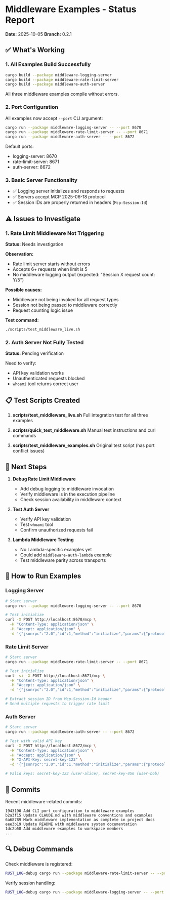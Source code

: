# Middleware Examples - Status Report

**Date:** 2025-10-05
**Branch:** 0.2.1

## ✅ What's Working

### 1. All Examples Build Successfully
```bash
cargo build --package middleware-logging-server
cargo build --package middleware-rate-limit-server
cargo build --package middleware-auth-server
```

All three middleware examples compile without errors.

### 2. Port Configuration
All examples now accept `--port` CLI argument:
```bash
cargo run --package middleware-logging-server -- --port 8670
cargo run --package middleware-rate-limit-server -- --port 8671
cargo run --package middleware-auth-server -- --port 8672
```

Default ports:
- logging-server: 8670
- rate-limit-server: 8671
- auth-server: 8672

### 3. Basic Server Functionality
- ✅ Logging server initializes and responds to requests
- ✅ Servers accept MCP 2025-06-18 protocol
- ✅ Session IDs are properly returned in headers (`Mcp-Session-Id`)

## ⚠️  Issues to Investigate

### 1. Rate Limit Middleware Not Triggering
**Status:** Needs investigation

**Observation:**
- Rate limit server starts without errors
- Accepts 6+ requests when limit is 5
- No middleware logging output (expected: "Session X request count: Y/5")

**Possible causes:**
- Middleware not being invoked for all request types
- Session not being passed to middleware correctly
- Request counting logic issue

**Test command:**
```bash
./scripts/test_middleware_live.sh
```

### 2. Auth Server Not Fully Tested
**Status:** Pending verification

Need to verify:
- API key validation works
- Unauthenticated requests blocked
- `whoami` tool returns correct user

## 📋 Test Scripts Created

1. **scripts/test_middleware_live.sh**
   Full integration test for all three examples

2. **scripts/quick_test_middleware.sh**
   Manual test instructions and curl commands

3. **scripts/test_middleware_examples.sh**
   Original test script (has port conflict issues)

## 🎯 Next Steps

1. **Debug Rate Limit Middleware**
   - Add debug logging to middleware invocation
   - Verify middleware is in the execution pipeline
   - Check session availability in middleware context

2. **Test Auth Server**
   - Verify API key validation
   - Test `whoami` tool
   - Confirm unauthorized requests fail

3. **Lambda Middleware Testing**
   - No Lambda-specific examples yet
   - Could add `middleware-auth-lambda` example
   - Test middleware parity across transports

## 🚀 How to Run Examples

### Logging Server
```bash
# Start server
cargo run --package middleware-logging-server -- --port 8670

# Test initialize
curl -X POST http://localhost:8670/mcp \
  -H "Content-Type: application/json" \
  -H "Accept: application/json" \
  -d '{"jsonrpc":"2.0","id":1,"method":"initialize","params":{"protocolVersion":"2025-06-18","capabilities":{},"clientInfo":{"name":"test","version":"1.0"}}}'
```

### Rate Limit Server
```bash
# Start server
cargo run --package middleware-rate-limit-server -- --port 8671

# Test initialize
curl -si -X POST http://localhost:8671/mcp \
  -H "Content-Type: application/json" \
  -H "Accept: application/json" \
  -d '{"jsonrpc":"2.0","id":1,"method":"initialize","params":{"protocolVersion":"2025-06-18","capabilities":{},"clientInfo":{"name":"test","version":"1.0"}}}'

# Extract session ID from Mcp-Session-Id header
# Send multiple requests to trigger rate limit
```

### Auth Server
```bash
# Start server
cargo run --package middleware-auth-server -- --port 8672

# Test with valid API key
curl -X POST http://localhost:8672/mcp \
  -H "Content-Type: application/json" \
  -H "Accept: application/json" \
  -H "X-API-Key: secret-key-123" \
  -d '{"jsonrpc":"2.0","id":1,"method":"initialize","params":{"protocolVersion":"2025-06-18","capabilities":{},"clientInfo":{"name":"test","version":"1.0"}}}'

# Valid keys: secret-key-123 (user-alice), secret-key-456 (user-bob)
```

## 📝 Commits

Recent middleware-related commits:
```
1943190 Add CLI port configuration to middleware examples
b2a3f15 Update CLAUDE.md with middleware conventions and examples
6a68789 Mark middleware implementation as complete in project docs
eee3b19 Update README with middleware system documentation
1dc2b58 Add middleware examples to workspace members
...
```

## 🔍 Debug Commands

Check middleware is registered:
```bash
RUST_LOG=debug cargo run --package middleware-rate-limit-server -- --port 8676 2>&1 | grep -i middleware
```

Verify session handling:
```bash
RUST_LOG=debug cargo run --package middleware-logging-server -- --port 8670 2>&1 | grep -i session
```
